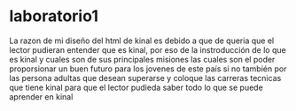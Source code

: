 # laboratorio1

La razon de mi diseño del html de kinal es debido a que de queria que el lector pudieran entender que es kinal, por eso de la instroducción de lo que es kinal y cuales son de sus principales misiones las cuales son el poder proporsionar un buen futuro para los jovenes de este país si no también por las persona adultas que desean superarse y coloque las carreras tecnicas que tiene kinal para que el lector pudieda saber todo lo que se puede aprender en kinal
